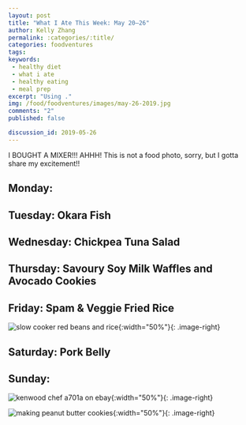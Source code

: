 ```yaml
---
layout: post
title: "What I Ate This Week: May 20–26"
author: Kelly Zhang
permalink: :categories/:title/
categories: foodventures
tags:
keywords:
 - healthy diet
 - what i ate
 - healthy eating
 - meal prep
excerpt: "Using ."
img: /food/foodventures/images/may-26-2019.jpg
comments: "2"
published: false

discussion_id: 2019-05-26
---
```


I BOUGHT A MIXER!!! AHHH! This is not a food photo, sorry, but I gotta share my excitement!!

## Monday:

## Tuesday: Okara Fish

## Wednesday: Chickpea Tuna Salad

## Thursday: Savoury Soy Milk Waffles and Avocado Cookies

## Friday: Spam & Veggie Fried Rice


![slow cooker red beans and rice](red-beans-rice.jpg){:width="50%"}{: .image-right}

## Saturday: Pork Belly

## Sunday:

![kenwood chef a701a on ebay](ebay-kenwood-chef-a701a.jpg){:width="50%"}{: .image-right}

![making peanut butter cookies](making-peanut-butter-cookies.jpg){:width="50%"}{: .image-right}
